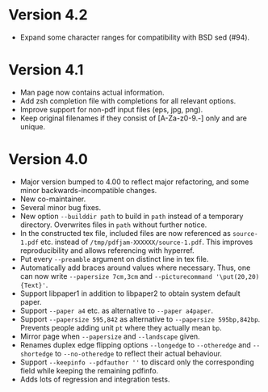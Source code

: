 # Version 4.2
* Expand some character ranges for compatibility with BSD sed (#94).
# Version 4.1
* Man page now contains actual information.
* Add zsh completion file with completions for all relevant options.
* Improve support for non-pdf input files (eps, jpg, png).
* Keep original filenames if they consist of [A-Za-z0-9.-] only and are unique.

# Version 4.0
* Major version bumped to 4.00 to reflect major refactoring, and some minor
  backwards-incompatible changes.
* New co-maintainer.
* Several minor bug fixes.
* New option `--builddir path` to build in `path` instead of a temporary
  directory. Overwrites files in `path` without further notice.
* In the constructed tex file, included files are now referenced as
  `source-1.pdf` etc. instead of `/tmp/pdfjam-XXXXXX/source-1.pdf`.
  This improves reproducibility and allows referencing with hyperref.
* Put every `--preamble` argument on distinct line in tex file.
* Automatically add braces around values where necessary. Thus, one can now
  write `--papersize 7cm,3cm` and `--picturecommand '\put(20,20){Text}'`.
* Support libpaper1 in addition to libpaper2 to obtain system default paper.
* Support `--paper a4` etc. as alternative to `--paper a4paper`.
* Support `--papersize 595,842` as alternative to `--papersize 595bp,842bp`.
  Prevents people adding unit `pt` where they actually mean `bp`.
* Mirror page when `--papersize` and `--landscape` given.
* Renames duplex edge flipping options `--longedge` to `--otheredge` and
  `--shortedge` to `--no-otheredge` to reflect their actual behaviour.
* Support `--keepinfo --pdfauthor ''` to discard only the corresponding field
  while keeping the remaining pdfinfo.
* Adds lots of regression and integration tests.
